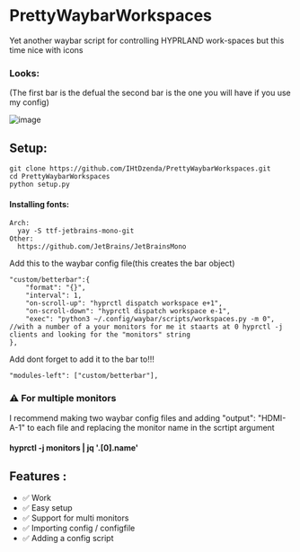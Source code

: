 # PrettyWaybarWorkspaces
Yet another waybar script for controlling HYPRLAND work-spaces but this time nice with icons
### Looks:
(The first bar is the defual the second bar is the one you will have if you use my config)

 ![image](https://user-images.githubusercontent.com/111608778/225114272-d07d615a-3975-467b-bd80-5608889fb4c6.png)
## Setup:
```
git clone https://github.com/IHtDzenda/PrettyWaybarWorkspaces.git
cd PrettyWaybarWorkspaces
python setup.py
```
#### Installing fonts:
```
Arch:
  yay -S ttf-jetbrains-mono-git	
Other:
  https://github.com/JetBrains/JetBrainsMono
```
Add this to the waybar config file(this creates the bar object) 
```
"custom/betterbar":{
    "format": "{}",
    "interval": 1,        
    "on-scroll-up": "hyprctl dispatch workspace e+1",     
    "on-scroll-down": "hyprctl dispatch workspace e-1",
    "exec": "python3 ~/.config/waybar/scripts/workspaces.py -m 0", //with a number of a your monitors for me it staarts at 0 hyprctl -j clients and looking for the "monitors" string
},
```
Add dont forget to add it to the bar to!!!
```
"modules-left": ["custom/betterbar"],
```
### ⚠️ For multiple monitors 
I recommend making two waybar config files and adding "output": "HDMI-A-1" to each file and replacing the monitor name in the scrtipt argument 
#### hyprctl -j monitors | jq '.[0].name'
## Features :
* ✅ Work
* ✅ Easy setup
* ✅ Support for multi monitors
* ✅ Importing config / configfile
* ✅ Adding a config script
